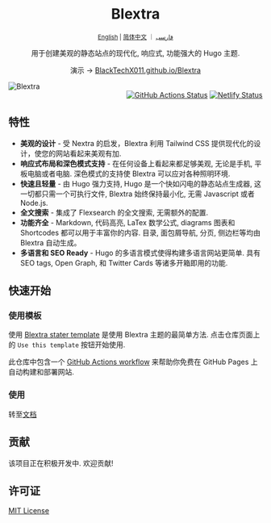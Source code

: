 <div align="center">
  <h1 align="center">Blextra</h1>
  <sup align="center"><a href="README.md">English</a> | <a href="README.zh-cn.md">简体中文</a> ｜ <a href="README.fa.md">فارسی</a></sup>
  <p align="center">用于创建美观的静态站点的现代化, 响应式, 功能强大的 Hugo 主题.</p>

演示 → [BlackTechX011.github.io/Blextra](https://BlackTechX011.github.io/Blextra/)
</div>

<picture>
  <source media="(prefers-color-scheme: dark)" srcset="https://user-images.githubusercontent.com/5097752/263550533-c18343ca-3848-4230-b5c0-ee989d7916da.png">
  <img alt="Blextra" src="https://user-images.githubusercontent.com/5097752/263550528-663599f9-17a1-4686-b5c4-3da233b5034d.png">
</picture>

<div align="right">
<a href="https://github.com/BlackTechX011/Blextra/actions/workflows/pages.yml"><img alt="GitHub Actions Status" src="https://github.com/BlackTechX011/Blextra/actions/workflows/pages.yml/badge.svg"></a> <a href="https://app.netlify.com/sites/hugo-Blextra/deploys"><img alt="Netlify Status" src="https://api.netlify.com/api/v1/badges/61d6e55a-2447-487e-b59f-c9537e5df175/deploy-status"></a>
</div>

## 特性

- **美观的设计** - 受 Nextra 的启发，Blextra 利用 Tailwind CSS 提供现代化的设计，使您的网站看起来美观有加.
- **响应式布局和深色模式支持** - 在任何设备上看起来都足够美观, 无论是手机, 平板电脑或者电脑. 深色模式的支持使 Blextra 可以应对各种照明环境.
- **快速且轻量** - 由 Hugo 强力支持, Hugo 是一个快如闪电的静态站点生成器, 这一切都只需一个可执行文件, Blextra 始终保持最小化, 无需 Javascript 或者 Node.js.
- **全文搜索** - 集成了 Flexsearch 的全文搜索, 无需额外的配置.
- **功能齐全** - Markdown, 代码高亮, LaTex 数学公式, diagrams 图表和 Shortcodes 都可以用于丰富你的内容. 目录, 面包屑导航, 分页, 侧边栏等均由 Blextra 自动生成。
- **多语言和 SEO Ready** - Hugo 的多语言模式使得构建多语言网站更简单. 具有 SEO tags, Open Graph, 和 Twitter Cards 等诸多开箱即用的功能.

## 快速开始

### 使用模板

使用 [Blextra stater template](https://github.com/BlackTechX011/Blextra-starter-template) 是使用 Blextra 主题的最简单方法. 点击仓库页面上的 `Use this template` 按钮开始使用.

此仓库中包含一个 [GitHub Actions workflow](https://docs.github.com/en/pages/getting-started-with-github-pages/configuring-a-publishing-source-for-your-github-pages-site#publishing-with-a-custom-github-actions-workflow) 来帮助你免费在 GitHub Pages 上自动构建和部署网站.

### 使用

转至[文档](https://BlackTechX011.github.io/Blextra/zh-cn/docs)

## 贡献

该项目正在积极开发中. 欢迎贡献!

## 许可证

[MIT License](./LICENSE)

